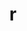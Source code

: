 ---
title: "r"
layout: cache
categories: [package, develop-2025-03-23]
meta: {"compilers": ["gcc@=11.4.0", "gcc@=7.5.0", "oneapi@=2024.2.1"], "num_specs": 4, "num_specs_by_stack": {"build_systems": 1, "e4s": 1, "e4s-oneapi": 1, "hep": 1, "root": 4}, "oss": ["ubuntu18.04", "ubuntu22.04"], "platforms": ["linux"], "stacks": ["build_systems", "e4s", "e4s-oneapi", "hep", "root"], "targets": ["x86_64_v3"], "versions": ["4.4.2"]}
spec_details: [{"compiler": "gcc@=11.4.0", "hash": "bxq2z7qrekextjq5ieltnm472glby5yx", "os": "ubuntu22.04", "platform": "linux", "size": "-", "stacks": ["e4s", "root"], "target": "x86_64_v3", "variants": ["~X", "build_system=autotools", "~memory_profiling", "patches=abc572d", "~rmath"], "versions": ["4.4.2"]}, {"compiler": "gcc@=7.5.0", "hash": "kkhbtn6joutb4sflic2uz3c7i3o7isg3", "os": "ubuntu18.04", "platform": "linux", "size": "-", "stacks": ["build_systems", "root"], "target": "x86_64_v3", "variants": ["~X", "build_system=autotools", "~memory_profiling", "patches=abc572d", "~rmath"], "versions": ["4.4.2"]}, {"compiler": "gcc@=11.4.0", "hash": "qc4rigzp3tyorcmpqja44ak655arxwxv", "os": "ubuntu22.04", "platform": "linux", "size": "-", "stacks": ["hep", "root"], "target": "x86_64_v3", "variants": ["~X", "build_system=autotools", "~memory_profiling", "patches=abc572d", "~rmath"], "versions": ["4.4.2"]}, {"compiler": "oneapi@=2024.2.1", "hash": "sd53f7usofwi2g7o55am2l3fthxl7r3n", "os": "ubuntu22.04", "platform": "linux", "size": "-", "stacks": ["e4s-oneapi", "root"], "target": "x86_64_v3", "variants": ["~X", "build_system=autotools", "~memory_profiling", "patches=abc572d", "~rmath"], "versions": ["4.4.2"]}]
---